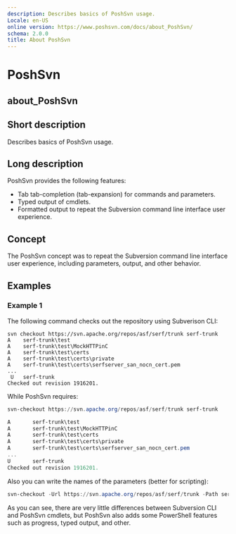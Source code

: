 ```yaml
---
description: Describes basics of PoshSvn usage.
Locale: en-US
online version: https://www.poshsvn.com/docs/about_PoshSvn/
schema: 2.0.0
title: About PoshSvn
---
```


# PoshSvn
## about_PoshSvn

## Short description

Describes basics of PoshSvn usage.

## Long description

PoshSvn provides the following features:

- Tab tab-completion (tab-expansion) for commands and parameters.
- Typed output of cmdlets.
- Formatted output to repeat the Subversion command line interface user experience.

## Concept

The PoshSvn concept was to repeat the Subversion command line interface
user experience, including parameters, output, and other behavior.

## Examples

### Example 1

The following command checks out the repository using Subverison CLI:

```shell
svn checkout https://svn.apache.org/repos/asf/serf/trunk serf-trunk
A    serf-trunk\test
A    serf-trunk\test\MockHTTPinC
A    serf-trunk\test\certs
A    serf-trunk\test\certs\private
A    serf-trunk\test\certs\serfserver_san_nocn_cert.pem
...
 U   serf-trunk
Checked out revision 1916201.
```

While PoshSvn requires:

```powershell
svn-checkout https://svn.apache.org/repos/asf/serf/trunk serf-trunk

A       serf-trunk\test
A       serf-trunk\test\MockHTTPinC
A       serf-trunk\test\certs
A       serf-trunk\test\certs\private
A       serf-trunk\test\certs\serfserver_san_nocn_cert.pem
...
U       serf-trunk
Checked out revision 1916201.
```

Also you can write the names of the parameters (better for scripting):

```powershell
svn-checkout -Url https://svn.apache.org/repos/asf/serf/trunk -Path serf-trunk
```

As you can see, there are very little differences between Subversion
CLI and PoshSvn cmdlets, but PoshSvn also adds some PowerShell 
features such as progress, typed output, and other. 
